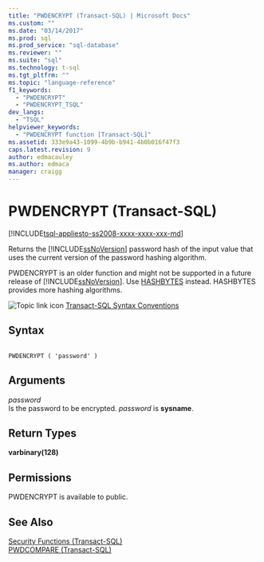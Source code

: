 ```yaml
---
title: "PWDENCRYPT (Transact-SQL) | Microsoft Docs"
ms.custom: ""
ms.date: "03/14/2017"
ms.prod: sql
ms.prod_service: "sql-database"
ms.reviewer: ""
ms.suite: "sql"
ms.technology: t-sql
ms.tgt_pltfrm: ""
ms.topic: "language-reference"
f1_keywords: 
  - "PWDENCRYPT"
  - "PWDENCRYPT_TSQL"
dev_langs: 
  - "TSQL"
helpviewer_keywords: 
  - "PWDENCRYPT function [Transact-SQL]"
ms.assetid: 333e9a43-1099-4b9b-b941-4b0b016f47f3
caps.latest.revision: 9
author: edmacauley
ms.author: edmaca
manager: craigg
---
```

# PWDENCRYPT (Transact-SQL)
[!INCLUDE[tsql-appliesto-ss2008-xxxx-xxxx-xxx-md](../../includes/tsql-appliesto-ss2008-xxxx-xxxx-xxx-md.md)]

  Returns the [!INCLUDE[ssNoVersion](../../includes/ssnoversion-md.md)] password hash of the input value that uses the current version of the password hashing algorithm.  
  
 PWDENCRYPT is an older function and might not be supported in a future release of [!INCLUDE[ssNoVersion](../../includes/ssnoversion-md.md)]. Use [HASHBYTES](../../t-sql/functions/hashbytes-transact-sql.md) instead. HASHBYTES provides more hashing algorithms.  
  
 ![Topic link icon](../../database-engine/configure-windows/media/topic-link.gif "Topic link icon") [Transact-SQL Syntax Conventions](../../t-sql/language-elements/transact-sql-syntax-conventions-transact-sql.md)  
  
## Syntax  
  
```  
  
PWDENCRYPT ( 'password' )  
```  
  
## Arguments  
 *password*  
 Is the password to be encrypted. *password* is **sysname**.  
  
## Return Types  
 **varbinary(128)**  
  
## Permissions  
 PWDENCRYPT is available to public.  
  
## See Also  
 [Security Functions &#40;Transact-SQL&#41;](../../t-sql/functions/security-functions-transact-sql.md)   
 [PWDCOMPARE &#40;Transact-SQL&#41;](../../t-sql/functions/pwdcompare-transact-sql.md)  
  
  

